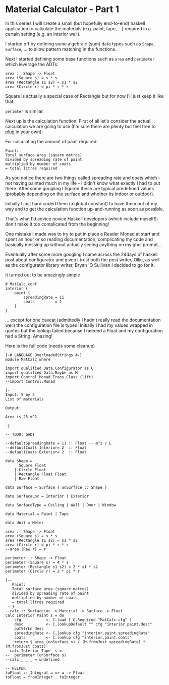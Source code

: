 # Material Calculator - Part 1

In this series I will create a small (but hopefully end-to-end) haskell application to calculate the materials (e.g. paint, tape, ...) required in a certain setting (e.g. an interior wall).

I started off by defining some algebraic (sum) data types such as ```Shape```, ```Surface```, ... to allow pattern matching in the functions.

Next I started defining some base functions such as ```area``` and ```perimeter``` which leverage the ADTs:

	area :: Shape -> Float
	area (Square s) = s * s
	area (Rectangle s1 s2) = s1 * s2
	area (Circle r) = pi * r * r

Square is actually a special case of Rectangle but for now I'll just keep it like that.

```perimter``` is similar.

Next up is the calculation function. First of all let's consider the actual calculation we are going to use (I'm sure there are plenty but feel free to plug in your own):

For calculating the amount of paint required: 

	Paint:
	Total surface area (square metres)
	divided by spreading rate of paint
	multiplied by number of coats
	= total litres required

As you notice there are two things called spreading rate and coats which - not having painted much in my life - I didn't know what exactly I had to put there. After some googling I figured these are typical predefined values (probably depending on the surface and whether its indoor or outdoor). 

Initially I just hard coded them (a global constant) to have them out of my way and to get the calculation function up-and-running as soon as possible.

That's what I'd advice novice Haskell developers (which include myself!): don't make it too complicated from the beginning!

One mistake I made was to try to put in place a Reader Monad at start and spent an hour or so reading documentation, complicating my code and basically messing up without actually seeing anything on my ghci prompt...

Eventually after some more googling I came across the 24days of haskell post about configurator and given I trust both the post writer, Ollie, as well as the configurator library writer, Bryan 'O Sullivan I decided to go for it.

It turned out to be amazingly simple

	# MatCalc.conf
	interior {
		paint {
			spreadingRate = 11
			coats         = 2
		}
	}

... except for one caveat (admittedly I hadn't really read the documentation well) the configuration file is typed! Initially I had my values wrapped in quotes but the lookup failed because I needed a Float and my configuration had a String. Amazing!

Here is the full code (needs some cleanup)

	{-# LANGUAGE OverloadedStrings #-}
	module MatCalc where

	import qualified Data.Configurator as C
	import qualified Data.Maybe as M
	import Control.Monad.Trans.Class (lift)
	--import Control.Monad

	{-
	Input: 5 by 5
	List of materials

	Output:

	Area is 25 m^2

	-}

	-- TODO: GADT

	--defaultSpreadingRate = 11 :: Float -- m^2 / L
	--defaultCoats Interior= 2  :: Float
	--defaultCoats Exterior= 2  :: Float

	data Shape = 
		  Square Float
		| Circle Float
		| Rectangle Float Float
		| Raw Float

	data Surface = Surface { unSurface :: Shape }

	data SurfaceLoc = Interior | Exterior

	data SurfaceType = Ceiling | Wall | Door | Window

	data Material = Paint | Tape

	data Unit = Meter

	area :: Shape -> Float
	area (Square s) = s * s
	area (Rectangle s1 s2) = s1 * s2
	area (Circle r) = pi * r * r
	--area (Raw r) = r

	perimeter :: Shape -> Float
	perimeter (Square s) = 4 * s
	perimeter (Rectangle s1 s2) = 2 * s1 * s2
	perimeter (Circle r) = 2 * pi * r

	{--
	   Paint:
	   Total surface area (square metres)
	   divided by spreading rate of paint
	   multiplied by number of coats
	   = total litres required
	 --}
	--calc :: SurfaceLoc -> Material -> Surface -> Float
	calc Interior Paint s = do
		cfg           <- C.load [ C.Required "MatCalc.cfg" ]
		desc          <- C.lookupDefault "" cfg "interior.paint.desc"
		putStrLn desc
		spreadingRate <- C.lookup cfg "interior.paint.spreadingRate"
		coats         <- C.lookup cfg "interior.paint.coats"
		return $ area (unSurface s) / (M.fromJust spreadingRate) * (M.fromJust coats)
	--calc Interior Tape  s = 
	--	perimeter (unSurface s)
	--calc _ _ _ = undefined

	-- HELPER
	toFloat :: Integral a => a -> Float
	toFloat = fromInteger . toInteger
